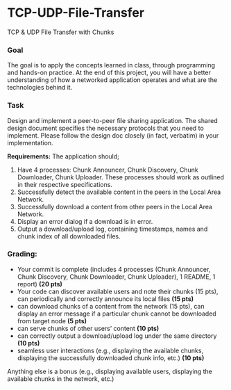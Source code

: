 # TCP-UDP-File-Transfer

TCP & UDP File Transfer with Chunks

### Goal
The goal is to apply the concepts learned in class, through programming and hands-on practice. At the end of this project, you will have a better understanding of how a networked application operates and what are the technologies behind it.

### Task
Design and implement a peer-to-peer file sharing application. The shared design document specifies the necessary protocols that you need to implement. Please follow the design doc closely (in fact, verbatim) in your implementation.


**Requirements:** The application should;

1. Have 4 processes: Chunk Announcer, Chunk Discovery, Chunk Downloader, Chunk Uploader. These processes should work as outlined in their respective specifications.
2. Successfully detect the available content in the peers in the Local Area Network.
3. Successfully download a content from other peers in the Local Area Network.
4. Display an error dialog if a download is in error.
5. Output a download/upload log, containing timestamps, names and chunk index of all downloaded files.


### Grading: 
- Your commit is complete (includes 4 processes (Chunk Announcer, Chunk Discovery, Chunk Downloader, Chunk Uploader), 1 README, 1 report) **(20 pts)**
- Your code can discover available users and note their chunks (15 pts), can periodically and correctly announce its local files **(15 pts)**
- can download chunks of a content from the network (15 pts), can display an error message if a particular chunk cannot be downloaded from target node **(5 pts)**
- can serve chunks of other users’ content **(10 pts)**
- can correctly output a download/upload log under the same directory **(10 pts)**
- seamless user interactions (e.g., displaying the available chunks, displaying the successfully downloaded chunk info, etc.) **(10 pts)**

Anything else is a bonus (e.g., displaying available users, displaying the available chunks in the network, etc.)
